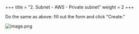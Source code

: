 +++
title = "2. Subnet - AWS - Private subnet"
weight = 2
+++


Do the same as above: fill out the form and click "Create."


![image.png](/images/003-iii-setup-vpc-aws-resources/9-397042-image.png)



